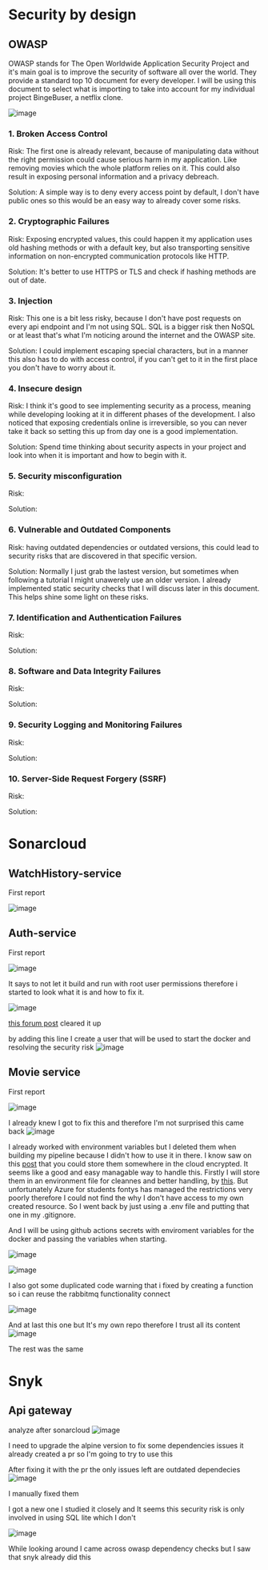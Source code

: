# Security by design

## OWASP
OWASP stands for The Open Worldwide Application Security Project and it's main goal is to improve the security of software all over the world. They provide a standard top 10 document for every developer. I will be using this document to select what is importing to take into account for my individual project BingeBuser, a netflix clone.

![image](https://github.com/Portfolio-Advanced-software/.github/assets/73555911/f4fbc04a-47bb-4aa4-8bbc-47730e628279)


### 1. Broken Access Control 
Risk: The first one is already relevant, because of manipulating data without the right permission could cause serious harm in my application. Like removing movies which the whole platform relies on it. This could also result in exposing personal information and a privacy debreach.

Solution: A simple way is to deny every access point by default, I don't have public ones so this would be an easy way to already cover some risks.


### 2. Cryptographic Failures 
Risk: Exposing encrypted values, this could happen it my application uses old hashing methods or with a default key, but also transporting sensitive information on non-encrypted communication protocols like HTTP. 

Solution: It's better to use HTTPS or TLS and check if hashing methods are out of date.


### 3. Injection
Risk: This one is a bit less risky, because I don't have post requests on every api endpoint and I'm not using SQL. SQL is a bigger risk then NoSQL or at least that's what I'm noticing around the internet and the OWASP site. 

Solution: I could implement escaping special characters, but in a manner this also has to do with access control, if you can't get to it in the first place you don't have to worry about it.


### 4. Insecure design 
Risk: I think it's good to see implementing security as a process, meaning while developing looking at it in different phases of the development. I also noticed that exposing credentials online is irreversible, so you can never take it back so setting this up from day one is a good implementation.

Solution: Spend time thinking about security aspects in your project and look into when it is important and how to begin with it.


### 5. Security misconfiguration
Risk:

Solution:


### 6. Vulnerable and Outdated Components
Risk: having outdated dependencies or outdated versions, this could lead to security risks that are discovered in that specific version. 

Solution: Normally I just grab the lastest version, but sometimes when following a tutorial I might unawerely use an older version. I already implemented static security checks that I will discuss later in this document. This helps shine some light on these risks.




### 7. Identification and Authentication Failures
Risk:

Solution:


### 8. Software and Data Integrity Failures
Risk:

Solution:


### 9. Security Logging and Monitoring Failures
Risk:

Solution:


### 10. Server-Side Request Forgery (SSRF) 
Risk:

Solution:



# Sonarcloud



## WatchHistory-service
First report

![image](https://github.com/Portfolio-Advanced-software/.github/assets/73555911/e3ca7930-e4fe-4d68-a19e-7e7b1f37a9a1)



## Auth-service
First report

![image](https://github.com/Portfolio-Advanced-software/.github/assets/73555911/7d7f96fd-d8d0-4986-be3d-42defa5a850d)

It says to not let it build and run with root user permissions therefore i started to look what it is and how to fix it.

![image](https://github.com/Portfolio-Advanced-software/.github/assets/73555911/bdcd7628-df16-4023-bd95-bc4e2987c0f4)

[this forum post](https://stackoverflow.com/questions/68155641/should-i-run-things-inside-a-docker-container-as-non-root-for-safety) cleared it up

by adding this line I create a user that will be used to start the docker and resolving the security risk
![image](https://github.com/Portfolio-Advanced-software/.github/assets/73555911/4aa4bb11-cbc4-4806-84d3-ddda1643074d)



## Movie service
First report

![image](https://github.com/Portfolio-Advanced-software/.github/assets/73555911/79626c00-14d9-4bc2-a44b-705a0e164cbc)


I already knew I got to fix this and therefore I'm not surprised this came back
![image](https://github.com/Portfolio-Advanced-software/.github/assets/73555911/21128cea-5f5d-4c55-8ed9-d3a3b0400757)


I already worked with environment variables but I deleted them when building my pipeline because I didn't how to use it in there. I know saw on this [post](https://www.reddit.com/r/github/comments/13kfg0s/what_is_the_proper_way_to_hide_sensitive/) that you could store them somewhere in the cloud encrypted. It seems like a good and easy managable way to handle this. Firstly I will store them in an environment file for cleannes and better handling, by [this](https://towardsdatascience.com/use-environment-variable-in-your-next-golang-project-39e17c3aaa66). But unfortunately Azure for students fontys has managed the restrictions very poorly therefore I could not find the why I don't have access to my own created resource. So I went back by just using a .env file and putting that one in my .gitignore. 

And I will be using github actions secrets with enviroment variables for the docker and passing the variables when starting.



![image](https://github.com/Portfolio-Advanced-software/.github/assets/73555911/faf72a81-fbfe-474e-b10f-ef4c5fa526a2)

![image](https://github.com/Portfolio-Advanced-software/.github/assets/73555911/67e88248-c0a4-45ad-a89c-d085489a61ba)



I also got some duplicated code warning that i fixed by creating a function so i can reuse the rabbitmq functionality connect 

![image](https://github.com/Portfolio-Advanced-software/.github/assets/73555911/a3bd7eb2-66cb-4260-a6e4-757b9e063800)

And at last this one but It's my own repo therefore I trust all its content
![image](https://github.com/Portfolio-Advanced-software/.github/assets/73555911/c0588926-e465-470f-8a20-ccdb769a8ae1)




The rest was the same




# Snyk


## Api gateway

analyze after sonarcloud
![image](https://github.com/Portfolio-Advanced-software/.github/assets/73555911/1d7e5e28-d55b-48a7-972c-44f5edb0cfe9)


I need to upgrade the alpine version to fix some dependencies issues it already created a pr so I'm going to try to use this


After fixing it with the pr
the only issues left are outdated dependecies
![image](https://github.com/Portfolio-Advanced-software/.github/assets/73555911/99b4b0b8-a75f-4777-be30-f89a3f10ab63)

I manually fixed them

I got a new one I studied it closely and It seems this security risk is only involved in using SQL lite which I don't

![image](https://github.com/Portfolio-Advanced-software/.github/assets/73555911/222cc0bd-7c80-4dd2-a3f5-a4e24eb50455)



While looking around I came across owasp dependency checks but I saw that snyk already did this
